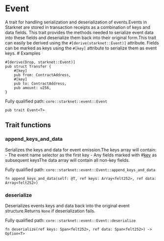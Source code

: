 # Event

A trait for handling serialization and deserialization of events.Events in Starknet are stored in transaction receipts as a combination of keys and data fields. This trait provides the methods needed to serialize event data into these fields and deserialize them back into their original form.This trait can easily be derived using the `#[derive(starknet::Event)]` attribute. Fields can be marked as keys using the `#[key]` attribute to serialize them as event keys.  # Examples
```cairo
#[derive(Drop, starknet::Event)]
pub struct Transfer {
    #[key]
    pub from: ContractAddress,
    #[key]
    pub to: ContractAddress,
    pub amount: u256,
}
```

Fully qualified path: `core::starknet::event::Event`

<pre><code class="language-rust">pub trait Event&lt;T&gt;</code></pre>

## Trait functions

### append_keys_and_data

Serializes the keys and data for event emission.The keys array will contain: - The event name selector as the first key - Any fields marked with #[key](key) as subsequent keysThe data array will contain all non-key fields.

Fully qualified path: `core::starknet::event::Event::append_keys_and_data`

<pre><code class="language-rust">fn append_keys_and_data(self: @T, ref keys: Array&lt;felt252&gt;, ref data: Array&lt;felt252&gt;)</code></pre>


### deserialize

Deserializes events keys and data back into the original event structure.Returns `None` if deserialization fails.

Fully qualified path: `core::starknet::event::Event::deserialize`

<pre><code class="language-rust">fn deserialize(ref keys: Span&lt;felt252&gt;, ref data: Span&lt;felt252&gt;) -&gt; Option&lt;T&gt;</code></pre>



